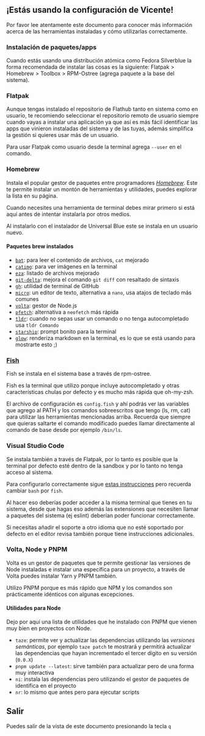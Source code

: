 ## ¡Estás usando la configuración de Vicente!

Por favor lee atentamente este documento para conocer más información acerca de las herramientas instaladas y cómo utilizarlas correctamente.

### Instalación de paquetes/apps

Cuando estás usando una distribución atómica como Fedora Silverblue la forma recomendada de instalar las cosas es la siguiente: Flatpak > Homebrew > Toolbox > RPM-Ostree (agrega paquete a la base del sistema).

### Flatpak

Aunque tengas instalado el repositorio de Flathub tanto en sistema como en usuario, te recomiendo seleccionar el repositorio remoto de usuario siempre cuando vayas a instalar una aplicación ya que así es más fácil identificar las apps que vinieron instaladas del sistema y de las tuyas, además simplifica la gestión si quieres usar más de un usuario.

Para usar Flatpak como usuario desde la terminal agrega `--user` en el comando.

### Homebrew

Instala el popular gestor de paquetes entre programadores [*Homebrew*](https://brew.sh/).
Este te permite instalar un montón de herramientas y utilidades, puedes explorar la lista en su página.

Cuando necesites una herramienta de terminal debes mirar primero si está aquí antes de intentar instalarla por otros medios.

Al instalarlo con el instalador de Universal Blue este se instala en un usuario nuevo.

#### Paquetes brew instalados

* [`bat`](https://github.com/sharkdp/bat): para leer el contenido de archivos, `cat` mejorado
* [`catimg`](https://github.com/posva/catimg): para ver imágenes en la terminal
* [`eza`](https://github.com/eza-community/eza): listado de archivos mejorado
* [`git-delta`](https://github.com/dandavison/delta): mejora el comando `git diff` con resaltado de sintaxis
* [`gh`](https://cli.github.com/): utilidad de terminal de GitHub
* [`micro`](https://github.com/zyedidia/micro): un editor de texto, alternativa a `nano`, usa atajos de teclado más comunes
* [`volta`](https://volta.sh/): gestor de Node.js
* [`pfetch`](https://github.com/dylanaraps/pfetch): alternativa a `neofetch` más rápida
* [`tldr`](https://tldr.sh/): cuando no sepas usar un comando o no tenga autocompletado usa `tldr Comando`
* [`starship`](https://starship.rs/): prompt bonito para la terminal
* [`glow`](https://github.com/charmbracelet/glow): renderiza markdown en la terminal, es lo que se está usando para mostrarte esto ;)

### [Fish](https://fishshell.com/)

Fish se instala en el sistema base a través de rpm-ostree.

Fish es la terminal que utilizo porque incluye autocompletado y otras características chulas por defecto y es mucho más rápida que oh-my-zsh.

El archivo de configuración es `config.fish` y ahí podrás ver las variables que agrego al PATH y los comandos sobreescritos que tengo (ls, rm, cat) para utilizar las herramientas mencionadas arriba. Recuerda que siempre que quieras saltarte el comando modificado puedes llamar directamente al comando de base desde por ejemplo `/bin/ls`.

### Visual Studio Code

Se instala también a través de Flatpak, por lo tanto es posible que la terminal por defecto esté dentro de la sandbox y por lo tanto no tenga acceso al sistema.

Para configurarlo correctamente sigue [estas instrucciones](https://github.com/flathub/com.visualstudio.code?tab=readme-ov-file#use-host-shell-in-the-integrated-terminal) pero recuerda cambiar `bash` por `fish`.

Al hacer eso deberías poder acceder a la misma terminal que tienes en tu sistema, desde que hagas eso además las extensiones que necesiten llamar a paquetes del sistema (ej eslint) deberían poder funcionar correctamente.

Si necesitas añadir el soporte a otro idioma que no esté soportado por defecto en el editor revisa también porque tiene instrucciones adicionales.

### Volta, Node y PNPM

Volta es un gestor de paquetes que te permite gestionar las versiones de Node instaladas e instalar una específica para un proyecto, a través de Volta puedes instalar Yarn y PNPM también.

Utilizo PNPM porque es más rápido que NPM y los comandos son prácticamente idénticos con algunas excepciones.

#### Utilidades para Node

Dejo por aquí una lista de utilidades que he instalado con PNPM que vienen muy bien en proyectos con Node.

* `taze`: permite ver y actualizar las dependencias utilizando las *versiones semánticas*, por ejemplo `taze patch` te mostrará y permitirá actualizar las dependencias que hayan incrementado el tercer dígito en su versión (`0.0.X`)
* `pnpm update --latest`: sirve también para actualizar pero de una forma muy interactiva
* `ni`: instala las dependencias pero utilizando el gestor de paquetes de identifica en el proyecto
* `nr`: lo mismo que antes pero para ejecutar scripts

## Salir

Puedes salir de la vista de este documento presionando la tecla `q`
